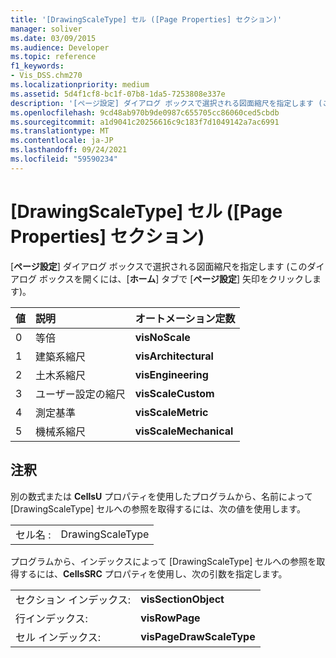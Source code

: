 ```yaml
---
title: '[DrawingScaleType] セル ([Page Properties] セクション)'
manager: soliver
ms.date: 03/09/2015
ms.audience: Developer
ms.topic: reference
f1_keywords:
- Vis_DSS.chm270
ms.localizationpriority: medium
ms.assetid: 5d4f1cf8-bc1f-07b8-1da5-7253808e337e
description: '[ページ設定] ダイアログ ボックスで選択される図面縮尺を指定します (このダイアログ ボックスを開くには、[ホーム] タブで [ページ設定] 矢印をクリックします)。'
ms.openlocfilehash: 9cd48ab970b9de0987c655705cc86060ced5cbdb
ms.sourcegitcommit: a1d9041c20256616c9c183f7d1049142a7ac6991
ms.translationtype: MT
ms.contentlocale: ja-JP
ms.lasthandoff: 09/24/2021
ms.locfileid: "59590234"
---
```

# <a name="drawingscaletype-cell-page-properties-section"></a>[DrawingScaleType] セル ([Page Properties] セクション)

[**ページ設定**] ダイアログ ボックスで選択される図面縮尺を指定します (このダイアログ ボックスを開くには、[**ホーム**] タブで [**ページ設定**] 矢印をクリックします)。 
  
|**値**|**説明**|**オートメーション定数**|
|:-----|:-----|:-----|
| 0  <br/> | 等倍  <br/> |**visNoScale** <br/> |
| 1  <br/> | 建築系縮尺  <br/> |**visArchitectural** <br/> |
| 2  <br/> | 土木系縮尺  <br/> |**visEngineering** <br/> |
| 3  <br/> | ユーザー設定の縮尺  <br/> |**visScaleCustom** <br/> |
| 4   <br/> | 測定基準  <br/> |**visScaleMetric** <br/> |
| 5  <br/> | 機械系縮尺  <br/> |**visScaleMechanical** <br/> |
   
## <a name="remarks"></a>注釈

別の数式または **CellsU** プロパティを使用したプログラムから、名前によって [DrawingScaleType] セルへの参照を取得するには、次の値を使用します。 
  
|||
|:-----|:-----|
| セル名 :  <br/> | DrawingScaleType  <br/> |
   
プログラムから、インデックスによって [DrawingScaleType] セルへの参照を取得するには、**CellsSRC** プロパティを使用し、次の引数を指定します。 
  
|||
|:-----|:-----|
| セクション インデックス:  <br/> |**visSectionObject** <br/> |
| 行インデックス:  <br/> |**visRowPage** <br/> |
| セル インデックス:  <br/> |**visPageDrawScaleType** <br/> |
   

